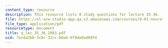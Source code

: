 ```yaml
---
content_type: resource
description: This resource lists 8 study questions for lecture 35-36.
file: https://ol-ocw-studio-app-qa.s3.amazonaws.com/courses/9-01-neuroscience-and-behavior-fall-2003/7ecda2bb3c8c32ccb0a46f9de0a469f4_q_lec_35_36_2003.pdf
file_type: application/pdf
resourcetype: Document
title: q_lec_35_36_2003.pdf
uid: 7ecda2bb-3c8c-32cc-b0a4-6f9de0a469f4
---
```

